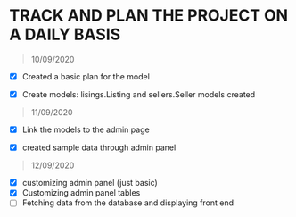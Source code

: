 # TRACK AND PLAN THE PROJECT ON A DAILY BASIS

> 10/09/2020
- [x] Created a basic plan for the model
- [x] Create models: lisings.Listing and sellers.Seller models created


> 11/09/2020
- [x] Link the models to the admin page
- [x] created sample data through admin panel


> 12/09/2020
- [x] customizing admin panel (just basic)
- [x] Customizing admin panel tables
- [ ] Fetching data from the database and displaying front end